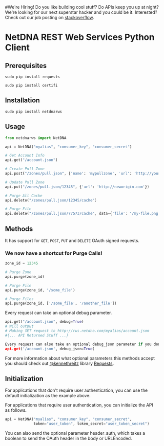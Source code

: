 #We're Hiring!
Do you like building cool stuff?  Do APIs keep you up at night? We're looking for our next superstar hacker and you could be it. Interested? Check out our job posting on [stackoverflow](http://careers.stackoverflow.com/jobs/37078/senior-web-engineer-for-fun-growing-la-startup-maxcdn&a=JdFbT4OY).

# NetDNA REST Web Services Python Client

## Prerequisites 

`sudo pip install requests`

`sudo pip install certifi`

## Installation
`sudo pip install netdnarws`

## Usage
```python
from netdnarws import NetDNA

api = NetDNA("myalias", "consumer_key", "consumer_secret")

# Get Account Info
api.get("/account.json")

# Create Pull Zone
api.post("/zones/pull.json", {'name': 'mypullzone', 'url': 'http://yourorigin.com', 'compress': '1'})

# Update Pull Zone
api.put("/zones/pull.json/12345", {'url': 'http://neworigin.com'})

# Purge All Cache
api.delete("/zones/pull.json/12345/cache")

# Purge File
api.delete("/zones/pull.json/77573/cache", data={'file': '/my-file.png'})

```

## Methods
It has support for `GET`, `POST`, `PUT` and `DELETE` OAuth signed requests.

### We now have a shortcut for Purge Calls!
```python
zone_id = 12345

# Purge Zone
api.purge(zone_id)

# Purge File
api.purge(zone_id, '/some_file')

# Purge Files
api.purge(zone_id, ['/some_file', '/another_file'])
```

Every request can take an optional debug parameter.
```python
api.get("/account.json", debug=True)
# Will output
# Making GET request to http://rws.netdna.com/myalias/account.json
#{... API Returned Stuff ...}

Every request can also take an optional debug_json parameter if you don't like the exception based errors.
api.get('/account.json', debug_json=True)
```

For more information about what optional parameters this methods accept you
should check out [@kennethreitz](http://github.com/kennethreitz) library
[Requests](https://github.com/kennethreitz/requests).

## Initialization
For applications that don't require user authentication,
you can use the default initialization as the example above.

For applications that require user authentication, you can
initialize the API as follows.

```python
api = NetDNA("myalias", "consumer_key", "consumer_secret",
             token="user_token", token_secret="user_token_secret")
```

You can also send the optional parameter header_auth, which takes a boolean
to send the OAuth header in the body or URLEncoded.
